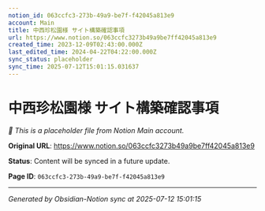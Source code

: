 ```yaml
---
notion_id: 063ccfc3-273b-49a9-be7f-f42045a813e9
account: Main
title: 中西珍松園様 サイト構築確認事項
url: https://www.notion.so/063ccfc3273b49a9be7ff42045a813e9
created_time: 2023-12-09T02:43:00.000Z
last_edited_time: 2024-04-22T04:22:00.000Z
sync_status: placeholder
sync_time: 2025-07-12T15:01:15.031637
---
```


# 中西珍松園様 サイト構築確認事項

*🔄 This is a placeholder file from Notion Main account.*

**Original URL**: https://www.notion.so/063ccfc3273b49a9be7ff42045a813e9

**Status**: Content will be synced in a future update.

**Page ID**: `063ccfc3-273b-49a9-be7f-f42045a813e9`

---

*Generated by Obsidian-Notion sync at 2025-07-12 15:01:15*
